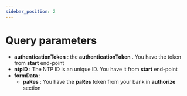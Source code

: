 ```yaml
---
sidebar_position: 2
---
```


# Query parameters

-   **authenticationToken** : the **authenticationToken** . You have the token from **start** end-point 
-   **ntpID** : The NTP ID is an  unique ID. You have it from **start** end-point
-   **formData** : 
    -   **paRes** : You have the **paRes** token from your bank in **authorize** section
